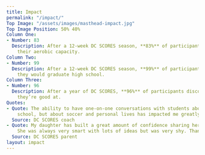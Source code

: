 ```yaml
---
title: Impact
permalink: "/impact/"
Top Image: "/assets/images/masthead-impact.jpg"
Top Image Position: 50% 40%
Column One:
- Number: 83
  Description: After a 12-week DC SCORES season, **83%** of participants improved
    their aerobic capacity.
Column Two:
- Number: 99
  Description: After a 12-week DC SCORES season, **99%** of participants were confident
    they would graduate high school.
Column Three:
- Number: 96
  Description: After a year of DC SCORES, **96%** of participants discovered something
    they’re good at.
Quotes:
- Quote: The ability to have one-on-one conversations with students about not just
    school, but about soccer and personal lives has impacted me greatly.
  Source: DC SCORES coach
- Quote: My daughter has built a great amount of confidence sharing her ideas in class.
    She was always very smart with lots of ideas but was very shy. Thank you DC SCORES!
  Source: DC SCORES parent
layout: impact
---
```


